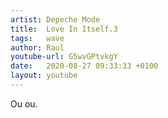 ```yaml
---
artist: Depeche Mode
title:  Love In Itself.3
tags:   wave
author: Raul
youtube-url: G5wvGPtvkgY
date:   2020-08-27 09:33:33 +0100
layout: youtube
---
```


Ou ou.

